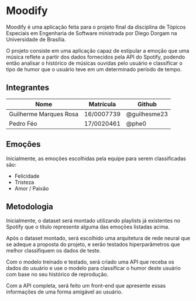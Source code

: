 # Moodify

Moodify é uma aplicação feita para o projeto final da disciplina de Tópicos Especiais em Engenharia de Software ministrada por Diego Dorgam na Universidade de Brasília.

O projeto consiste em uma aplicação capaz de estipular a emoção que uma música reflete a partir dos dados fornecidos pela API do Spotify, podendo então analisar o histórico de músicas ouvidas pelo usuário e classificar o tipo de humor que o usuário teve em um determinado período de tempo.

## Integrantes
| Nome | Matrícula | Github |
| --- | --- | --- |
| Guilherme Marques Rosa | 16/0007739 | @guilhesme23 |
| Pedro Féo | 17/0020461 | @phe0 |

## Emoções

Inicialmente, as emoções escolhidas pela equipe para serem classificadas são:

- Felicidade
- Tristeza
- Amor / Paixão

## Metodologia

Inicialmente, o dataset será montado utilizando playlists já existentes no Spotify que o título represente alguma das emoções listadas acima.

Após o dataset montado, será escolhido uma arquitetura de rede neural que se adeque a proposta do projeto, e serão testados hiperparâmetros que melhor classifiquem os dados de teste.

Com o modelo treinado e testado, será criado uma API que receba os dados do usuário e use o modelo para classificar o humor deste usuário com base no seu histórico de reprodução.

Com a API completa, será feito um front-end que apresente essas informações de uma forma amigável ao usuário.

